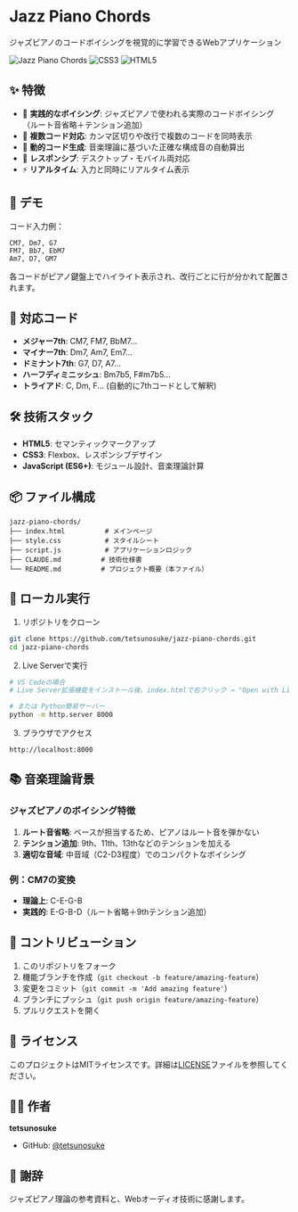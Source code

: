# Jazz Piano Chords

ジャズピアノのコードボイシングを視覚的に学習できるWebアプリケーション

![Jazz Piano Chords](https://img.shields.io/badge/JavaScript-ES6+-yellow.svg)
![CSS3](https://img.shields.io/badge/CSS3-Responsive-blue.svg)
![HTML5](https://img.shields.io/badge/HTML5-Semantic-orange.svg)

## ✨ 特徴

- 🎹 **実践的なボイシング**: ジャズピアノで使われる実際のコードボイシング（ルート音省略＋テンション追加）
- 📝 **複数コード対応**: カンマ区切りや改行で複数のコードを同時表示
- 🎵 **動的コード生成**: 音楽理論に基づいた正確な構成音の自動算出
- 📱 **レスポンシブ**: デスクトップ・モバイル両対応
- ⚡ **リアルタイム**: 入力と同時にリアルタイム表示

## 🚀 デモ

コード入力例：
```
CM7, Dm7, G7
FM7, Bb7, EbM7
Am7, D7, GM7
```

各コードがピアノ鍵盤上でハイライト表示され、改行ごとに行が分かれて配置されます。

## 🎯 対応コード

- **メジャー7th**: CM7, FM7, BbM7...
- **マイナー7th**: Dm7, Am7, Em7...  
- **ドミナント7th**: G7, D7, A7...
- **ハーフディミニッシュ**: Bm7b5, F#m7b5...
- **トライアド**: C, Dm, F... (自動的に7thコードとして解釈)

## 🛠 技術スタック

- **HTML5**: セマンティックマークアップ
- **CSS3**: Flexbox、レスポンシブデザイン
- **JavaScript (ES6+)**: モジュール設計、音楽理論計算

## 📦 ファイル構成

```
jazz-piano-chords/
├── index.html          # メインページ
├── style.css           # スタイルシート  
├── script.js           # アプリケーションロジック
├── CLAUDE.md          # 技術仕様書
└── README.md          # プロジェクト概要（本ファイル）
```

## 🔧 ローカル実行

1. リポジトリをクローン
```bash
git clone https://github.com/tetsunosuke/jazz-piano-chords.git
cd jazz-piano-chords
```

2. Live Serverで実行
```bash
# VS Codeの場合
# Live Server拡張機能をインストール後、index.htmlで右クリック → "Open with Live Server"

# または Python簡易サーバー
python -m http.server 8000
```

3. ブラウザでアクセス
```
http://localhost:8000
```

## 📚 音楽理論背景

### ジャズピアノのボイシング特徴

1. **ルート音省略**: ベースが担当するため、ピアノはルート音を弾かない
2. **テンション追加**: 9th、11th、13thなどのテンションを加える
3. **適切な音域**: 中音域（C2-D3程度）でのコンパクトなボイシング

### 例：CM7の変換
- **理論上**: C-E-G-B
- **実践的**: E-G-B-D（ルート省略＋9thテンション追加）

## 🤝 コントリビューション

1. このリポジトリをフォーク
2. 機能ブランチを作成（`git checkout -b feature/amazing-feature`）
3. 変更をコミット（`git commit -m 'Add amazing feature'`）
4. ブランチにプッシュ（`git push origin feature/amazing-feature`）
5. プルリクエストを開く

## 📄 ライセンス

このプロジェクトはMITライセンスです。詳細は[LICENSE](LICENSE)ファイルを参照してください。

## 👨‍💻 作者

**tetsunosuke**
- GitHub: [@tetsunosuke](https://github.com/tetsunosuke)

## 🙏 謝辞

ジャズピアノ理論の参考資料と、Webオーディオ技術に感謝します。